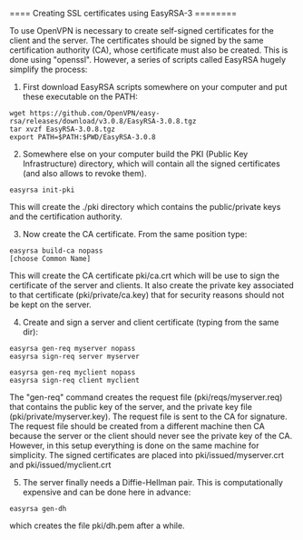 ==== Creating SSL certificates using EasyRSA-3 ========
 
To use OpenVPN is necessary to create self-signed certificates for the client and the server. The certificates should be signed by the same certification authority (CA), whose certificate must also be created. This is done using "openssl". However, a series of scripts called EasyRSA hugely simplify the process:

1) First download EasyRSA scripts somewhere on your computer and put these executable on the PATH:
```
wget https://github.com/OpenVPN/easy-rsa/releases/download/v3.0.8/EasyRSA-3.0.8.tgz
tar xvzf EasyRSA-3.0.8.tgz
export PATH=$PATH:$PWD/EasyRSA-3.0.8
```

2) Somewhere else on your computer build the PKI (Public Key Infrastructure) directory, which will contain all the signed certificates (and also allows to revoke them).
```
easyrsa init-pki
```
This will create the ./pki directory which contains the public/private keys and the certification authority.

3) Now create the CA certificate. From the same position type:
```
easyrsa build-ca nopass
[choose Common Name]
```
This will create the CA certificate pki/ca.crt which will be use to sign the certificate of the server and clients. It also create the private key associated to that certificate (pki/private/ca.key) that for security reasons should not be kept on the server.


4) Create and sign a server and client certificate (typing from the same dir):
```
easyrsa gen-req myserver nopass
easyrsa sign-req server myserver

easyrsa gen-req myclient nopass
easyrsa sign-req client myclient
```
The "gen-req" command creates the request file (pki/reqs/myserver.req) that contains the public key of the server, and the private key file (pki/private/myserver.key). The request file is sent to the CA for signature. The request file should be created from a different machine then CA because the server or the client should never see the private key of the CA. However, in this setup everything is done on the same machine for simplicity.
The signed certificates are placed into pki/issued/myserver.crt and pki/issued/myclient.crt

5) The server finally needs a Diffie-Hellman pair. This is computationally expensive and can be done here in advance:
```
easyrsa gen-dh       
```
which creates the file pki/dh.pem after a while.






